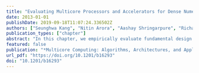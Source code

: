 ```yaml
---
title: "Evaluating Multicore Processors and Accelerators for Dense Numerical Computations"
date: 2013-01-01
publishDate: 2019-09-18T11:07:24.336502Z
authors: ["Seunghwa Kang", "Nitin Arora", "Aashay Shringarpure", "Richard W. Vuduc", "David A. Bader"]
publication_types: ["chapter"]
abstract: "In this chapter, we empirically evaluate fundamental design trade-offs among current multicore processors and accelerator technologies and their impact on dense numerical computations. The main objectives of this work are to understand the differences in the implementation techniques required to achieve good performance on a variety of current multicore and accelerator platforms and to aid application designers in better mapping their software to the most suitable architecture. We also aim to influence future computing system design. We present interarchitectural comparisons of dense numerical kernels from computational statistics and direct n-body problems using a spectrum of multicore and accelerator platforms, including those based on the Intel Harpertown and Nehalem architectures, the AMD Barcelona architecture, the Sony-Toshiba-IBM Cell Broadband Engine, and the second-generation PowerXCell/8i and the NVIDIA Tesla C870 and C1060. We illustrate the software implementation process on each platform; measure and analyze the performance, coding complexity, and energy efficiency of each implementation; and discuss the impact of different architectural design choices on each implementation."
featured: false
publication: "*Multicore Computing: Algorithms, Architectures, and Applications*"
url_pdf: "https://doi.org/10.1201/b16293"
doi: "10.1201/b16293"
---
```


